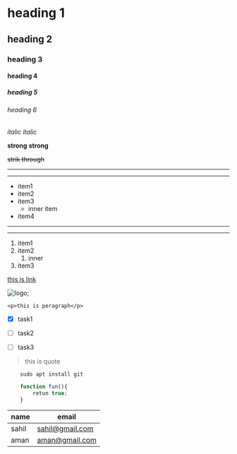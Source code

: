 # heading 1
## heading 2
### heading 3
#### heading 4
##### heading 5
###### heading 6

*italic*
_italic_

**strong**
__strong__

~~strik through~~

---
---

<!-- list -->
* item1
* item2
* item3
  * inner item
* item4

---
---

1. item1
2. item2
   1. inner
3. item3

<!-- link -->
[this is link](# "click me")

<!-- image -->
![logo](abc.jpg);


`<p>this is peragraph</p>`


<!-- check box -->
* [x] task1
* [ ] task2
* [ ] task3



<!-- block quote -->
> this is quote

<!-- code block -->
```
    sudo apt install git
```

```javascript
    function fun(){
        retun true;
    }
```

<!-- tables -->
| name | email |
| ---- |------ |
|sahil | sahil@gmail.com|
| aman | aman@gmail.com |